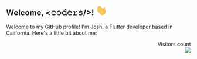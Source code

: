 ## Welcome, <𝚌𝚘𝚍𝚎𝚛𝚜/>! <img src="https://raw.githubusercontent.com/ABSphreak/ABSphreak/master/gifs/Hi.gif" width="30px"></h2>


Welcome to my GitHub profile! I'm Josh, a Flutter developer based in California. Here's a little bit about me:



<p align="right"> 
  Visitors count<br>
  <img src="https://profile-counter.glitch.me/josh2c/count.svg" />
</p>
